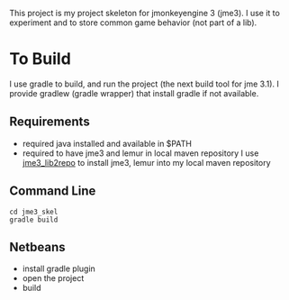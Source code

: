 This project is my project skeleton for jmonkeyengine 3 (jme3).
I use it to experiment and to store common game behavior (not part of a lib).

# To Build

I use gradle to build, and run the project (the next build tool for jme 3.1).
I provide gradlew (gradle wrapper) that install gradle if not available.

## Requirements

* required java installed and available in $PATH
* required to have jme3 and lemur in local maven repository
  I use [jme3_lib2repo]() to install jme3, lemur into my local maven repository

## Command Line

```
cd jme3_skel
gradle build
```

## Netbeans

* install gradle plugin
* open the project
* build